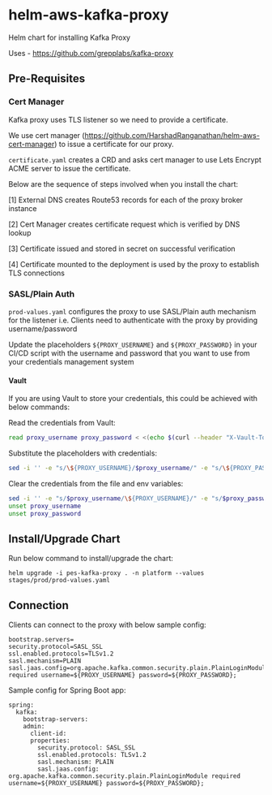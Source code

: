 # helm-aws-kafka-proxy
Helm chart for installing Kafka Proxy

Uses - https://github.com/grepplabs/kafka-proxy

## Pre-Requisites

### Cert Manager

Kafka proxy uses TLS listener so we need to provide a certificate.

We use cert manager (https://github.com/HarshadRanganathan/helm-aws-cert-manager) to issue a certificate for our proxy.

`certificate.yaml` creates a CRD and asks cert manager to use Lets Encrypt ACME server to issue the certificate.

Below are the sequence of steps involved when you install the chart:

[1] External DNS creates Route53 records for each of the proxy broker instance

[2] Cert Manager creates certificate request which is verified by DNS lookup

[3] Certificate issued and stored in secret on successful verification

[4] Certificate mounted to the deployment is used by the proxy to establish TLS connections

### SASL/Plain Auth

`prod-values.yaml` configures the proxy to use SASL/Plain auth mechanism for the listener i.e. Clients need to authenticate with the proxy by providing username/password

Update the placeholders `${PROXY_USERNAME}` and `${PROXY_PASSWORD}` in your CI/CD script with the username and password that you want to use from your credentials management system

#### Vault

If you are using Vault to store your credentials, this could be achieved with below commands:

Read the credentials from Vault:

```bash
read proxy_username proxy_password < <(echo $(curl --header "X-Vault-Token:<token>" --header "X-Vault-Namespace:<namespace>" https://<vault_url>/<path> | jq -r '.data.data.username,.data.data.password' ))
```

Substitute the placeholders with credentials:

```bash
sed -i '' -e "s/\${PROXY_USERNAME}/$proxy_username/" -e "s/\${PROXY_PASSWORD}/$proxy_password/" stages/prod/prod-values.yaml
```

Clear the credentials from the file and env variables:

```bash
sed -i '' -e "s/$proxy_username/\${PROXY_USERNAME}/" -e "s/$proxy_password/\${PROXY_PASSWORD}/" stages/prod/prod-values.yaml
unset proxy_username
unset proxy_password
```

## Install/Upgrade Chart

Run below command to install/upgrade the chart:

```
helm upgrade -i pes-kafka-proxy . -n platform --values stages/prod/prod-values.yaml
```

## Connection

Clients can connect to the proxy with below sample config:

```
bootstrap.servers=
security.protocol=SASL_SSL
ssl.enabled.protocols=TLSv1.2
sasl.mechanism=PLAIN
sasl.jaas.config=org.apache.kafka.common.security.plain.PlainLoginModule required username=${PROXY_USERNAME} password=${PROXY_PASSWORD};
```

Sample config for Spring Boot app:

```
spring:
  kafka:
    bootstrap-servers:
    admin:
      client-id:
      properties:
        security.protocol: SASL_SSL
        ssl.enabled.protocols: TLSv1.2
        sasl.mechanism: PLAIN
        sasl.jaas.config: org.apache.kafka.common.security.plain.PlainLoginModule required username=${PROXY_USERNAME} password=${PROXY_PASSWORD};
```
